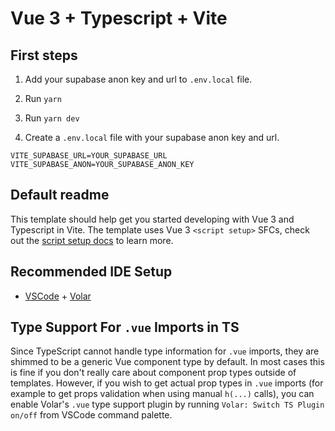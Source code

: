 # Vue 3 + Typescript + Vite

## First steps

1. Add your supabase anon key and url to `.env.local` file.

2. Run `yarn`

3. Run `yarn dev`

4. Create a `.env.local` file with your supabase anon key and url.

```
VITE_SUPABASE_URL=YOUR_SUPABASE_URL
VITE_SUPABASE_ANON=YOUR_SUPABASE_ANON_KEY
```

## Default readme

This template should help get you started developing with Vue 3 and Typescript in Vite. The template uses Vue 3 `<script setup>` SFCs, check out the [script setup docs](https://v3.vuejs.org/api/sfc-script-setup.html#sfc-script-setup) to learn more.

## Recommended IDE Setup

- [VSCode](https://code.visualstudio.com/) + [Volar](https://marketplace.visualstudio.com/items?itemName=johnsoncodehk.volar)

## Type Support For `.vue` Imports in TS

Since TypeScript cannot handle type information for `.vue` imports, they are shimmed to be a generic Vue component type by default. In most cases this is fine if you don't really care about component prop types outside of templates. However, if you wish to get actual prop types in `.vue` imports (for example to get props validation when using manual `h(...)` calls), you can enable Volar's `.vue` type support plugin by running `Volar: Switch TS Plugin on/off` from VSCode command palette.
